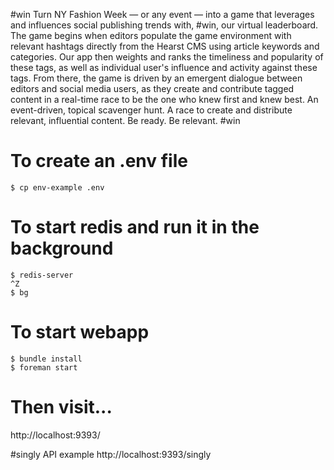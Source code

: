 #win
Turn NY Fashion Week — or any event — into a game that leverages and influences social publishing trends with, #win, our virtual leaderboard. The game begins when editors populate the game environment with relevant hashtags directly from the Hearst CMS using article keywords and categories. Our app then weights and ranks the timeliness and popularity of these tags, as well as individual user's influence and activity against these tags. From there, the game is driven by an emergent dialogue between editors and social media users, as they create and contribute tagged content in a real-time race to be the one who knew first and knew best. An event-driven, topical scavenger hunt. A race to create and distribute relevant, influential content. Be ready. Be relevant. #win

# To create an .env file
```
$ cp env-example .env
```

# To start redis and run it in the background

```
$ redis-server
^Z
$ bg
```


# To start webapp

```
$ bundle install
$ foreman start
```

# Then visit...

http://localhost:9393/

#singly API example
http://localhost:9393/singly
